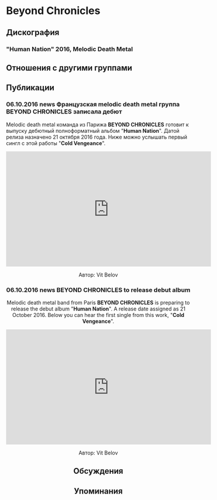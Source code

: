 # Beyond Chronicles



## Дискография

### "Human Nation" 2016, Melodic Death Metal




## Отношения с другими группами


## Публикации

### 06.10.2016 news Французская melodic death metal группа BEYOND CHRONICLES записала дебют

<p>Melodic death metal команда из Парижа <strong>BEYOND CHRONICLES</strong> готовит к выпуску дебютный полноформатный альбом "<strong>Human Nation</strong>". Датой релиза назначено 21 октября 2016 года. Ниже можно услышать первый сингл с этой работы "<strong>Cold Vengeance</strong>".</p><p><center><iframe width="560" height="315" src="https://www.youtube.com/embed/kFxvbkh3n8M" frameborder="0" allowfullscreen></iframe></p>
Автор: Vit Belov

### 06.10.2016 news BEYOND CHRONICLES to release debut album

<p>Melodic death metal band from Paris <strong>BEYOND CHRONICLES</strong> is preparing to release the debut album "<strong>Human Nation</strong>". A release date assigned as 21 October 2016. Below you can hear the first single from this work, "<strong>Cold Vengeance</strong>".</p><p><center><iframe width="560" height="315" src="https://www.youtube.com/embed/kFxvbkh3n8M" frameborder="0" allowfullscreen></iframe></p>
Автор: Vit Belov


## Обсуждения


## Упоминания


